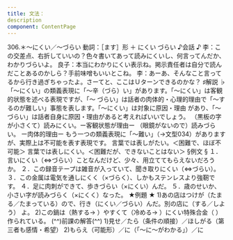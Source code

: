 ```yaml
---
title: 文法：
description
component: ContentPage
---
```



306.＊～にくい／～づらい
動詞：［ます］形 ＋ にくい
づらい
♪会話 ♪
李：この交差点、右折していいの？色々書いてあって読みにくいし、何言ってんだか、わかりづらいよ。 良子：本当にわかりにくい表示ね。掲示責任者は自分で読んだことあるのかしら？手前味噌もいいとこね。
李：あーあ、そんなこと言ってるから行き過ぎちゃったよ。さーてと、ここはＵターンできるのかな？
♯解説 ♭
「～にくい」の類義表現に「～辛（づら）い」があります。「～にくい」は客観的状態を述べる表現ですが、「～ づらい」は話者の肉体的・心理的理由で「～するのが難しい」事態を表します。「～にくい」は対象に原因・理由 があり、「～づらい」は話者自身に原因・理由があると考えればいいでしょう。
（黒板の字が小さくて）読みにくい。ー客観状態が理由ー
（眼鏡がないので）読みづらい。 ー肉体的理由ー もう一つの類義表現に「～難い」（→文型034）がありますが、実際上は不可能を表す表現です。
言葉では表しがたい。＜困難で、ほぼ不可能＞ 言葉では表しにくい。＜困難だが、できないことはない＞
§例文 §
１．言いにくい（⇔づらい）ことなんだけど、少々、用立ててもらえないだろうか。
２．この録音テープは雑音が入っていて、聞き取りにくい（⇔づらい）。 ３．この金属は電気を通しにくく（×づらく）、しかもステンレスより強靭です。
４．足に肉刺ができて、歩きづらい（×にくい）んだ。
５．歳のせいか、小さい字が読みづらく（×にくく）なった。
★例題 ★
1)あの店はつけが（たまる／たまっている）ので、行き（にくい／づらい）んだ。別の店に（する／しよう）
よ。
2)この鍋は（熱する→ ）やすくて（冷める→ ）にくい特殊合金（ ）作られている。
(^^)前課の解答(^^)
1)見せ／たら（条件の順接）／ほしがる（第三者も感情・希望）
2)もらえ（可能形）／に（「～に～がわかる」）／に

